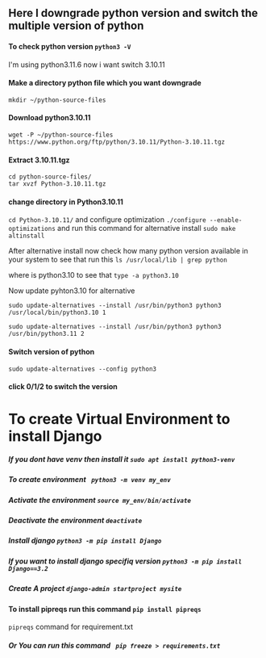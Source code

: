 ## Here I downgrade python version and switch the multiple version of python
#### To check python version `python3 -V`

I'm using python3.11.6 now i want switch 3.10.11
#### Make a directory python file which you want downgrade 
`mkdir ~/python-source-files`

#### Download python3.10.11 
`wget -P ~/python-source-files https://www.python.org/ftp/python/3.10.11/Python-3.10.11.tgz`


#### Extract 3.10.11.tgz 
```
cd python-source-files/
tar xvzf Python-3.10.11.tgz

```
#### change directory in Python3.10.11 
`cd Python-3.10.11/` and configure optimization `./configure --enable-optimizations`
and run this command for alternative install `sudo make altinstall`

 After alternative install now check how many python version available in your system to see that 
 run this `ls /usr/local/lib | grep python`
 
 where is python3.10 to see that `type -a python3.10`
 
 Now update pyhton3.10 for alternative 
 ```
 sudo update-alternatives --install /usr/bin/python3 python3 /usr/local/bin/python3.10 1
 
 sudo update-alternatives --install /usr/bin/python3 python3 /usr/bin/python3.11 2

 ```
#### Switch version of python 
```
sudo update-alternatives --config python3

```

#### click 0/1/2 to switch the version

# To create Virtual Environment to install Django 

##### If you dont have venv then install it  `sudo apt install python3-venv`

##### To create environment                  ` python3 -m venv my_env`

##### Activate the environment               `source my_env/bin/activate`

##### Deactivate the environment             `deactivate `
 
##### Install django                         `python3 -m pip install Django`

##### If you want to install django specifiq version  `python3 -m pip install Django==3.2`

##### Create A project                       `django-admin startproject mysite`
 

#### To install pipreqs run this command `pip install pipreqs`

`pipreqs` command for requirement.txt

##### Or You can run this command ` pip freeze > requirements.txt`

